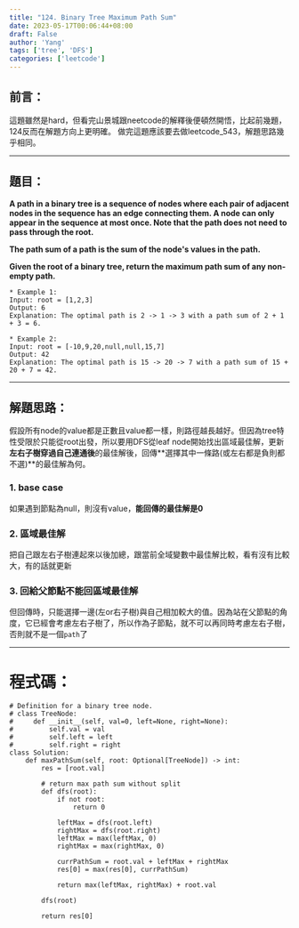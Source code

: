 ```yaml
---
title: "124. Binary Tree Maximum Path Sum"
date: 2023-05-17T00:06:44+08:00
draft: False
author: 'Yang'
tags: ['tree', 'DFS']
categories: ['leetcode']
---
```

## 前言：
這題雖然是hard，但看完山景城跟neetcode的解釋後便頓然開悟，比起前幾題，124反而在解題方向上更明確。
做完這題應該要去做leetcode_543，解題思路幾乎相同。

---

## 題目：

**A path in a binary tree is a sequence of nodes where each pair of adjacent nodes in the sequence has an edge connecting them. A node can only appear in the sequence at most once. Note that the path does not need to pass through the root.**

**The path sum of a path is the sum of the node's values in the path.**

**Given the root of a binary tree, return the maximum path sum of any non-empty path.**

```
* Example 1:
Input: root = [1,2,3]
Output: 6
Explanation: The optimal path is 2 -> 1 -> 3 with a path sum of 2 + 1 + 3 = 6.

* Example 2:
Input: root = [-10,9,20,null,null,15,7]
Output: 42
Explanation: The optimal path is 15 -> 20 -> 7 with a path sum of 15 + 20 + 7 = 42.

```

---

## 解題思路：
假設所有node的value都是正數且value都一樣，則路徑越長越好。但因為tree特性受限於只能從root出發，所以要用DFS從leaf node開始找出區域最佳解，更新**左右子樹穿過自己連通後**的最佳解後，回傳**選擇其中一條路(或左右都是負則都不選)**的最佳解為何。


### 1. base case
如果遇到節點為null，則沒有value，**能回傳的最佳解是0**

### 2. 區域最佳解
把自己跟左右子樹連起來以後加總，跟當前全域變數中最佳解比較，看有沒有比較大，有的話就更新

### 3. 回給父節點不能回區域最佳解
但回傳時，只能選擇一邊(左or右子樹)與自己相加較大的值。因為站在父節點的角度，它已經會考慮左右子樹了，所以作為子節點，就不可以再同時考慮左右子樹，否則就不是一個`path`了



---

# 程式碼：

```
# Definition for a binary tree node.
# class TreeNode:
#     def __init__(self, val=0, left=None, right=None):
#         self.val = val
#         self.left = left
#         self.right = right
class Solution:
    def maxPathSum(self, root: Optional[TreeNode]) -> int:
        res = [root.val]

        # return max path sum without split
        def dfs(root):
            if not root:
                return 0
            
            leftMax = dfs(root.left)
            rightMax = dfs(root.right)
            leftMax = max(leftMax, 0)
            rightMax = max(rightMax, 0)

            currPathSum = root.val + leftMax + rightMax
            res[0] = max(res[0], currPathSum)
            
            return max(leftMax, rightMax) + root.val
        
        dfs(root)
        
        return res[0]
```

